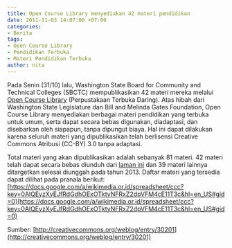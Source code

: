 ```yaml
---
title: Open Course Library menyediakan 42 materi pendidikan
date: 2011-11-03 14:07:00 +07:00
categories:
- Berita
tags:
- Open Course Library
- Pendidikan Terbuka
- Materi Pendidikan Terbuka
author: nita
---
```


Pada Senin (31/10) lalu, Washington State Board for Community and Technical Colleges (SBCTC) mempublikasikan 42 materi mereka melalui [Open Course Library](http://www.opencourselibrary.org/) (Perpustakaan Terbuka Daring). Atas hibah dari Washington State Legislature dan Bill and Melinda Gates Foundation, Open Course Library menyediakan berbagai materi pendidikan yang terbuka untuk umum, serta dapat secara bebas digunakan, diadaptasi, dan disebarkan oleh siapapun, tanpa dipungut biaya. Hal ini dapat dilakukan karena seluruh materi yang dipublikasikan telah berlisensi Creative Commons Atribusi (CC-BY) 3.0 tanpa adaptasi.

Total materi yang akan dipublikasikan adalah sebanyak 81 materi. 42 materi telah dapat secara bebas diunduh dari [laman ini](http://www.opencourselibrary.org/phase-1-courses) dan 39 materi lainnya ditargetkan selesai diunggah pada tahun 2013. Daftar materi yang tersedia dapat dilihat pada pranala berikut: [https://docs.google.com/a/wikimedia.or.id/spreadsheet/ccc?key=0AlQEyzXyEJfRdGdhOExOTktyNFRxZ2dpVFM4cE11T3c&hl=en_US#gid=0](https://docs.google.com/a/wikimedia.or.id/spreadsheet/ccc?key=0AlQEyzXyEJfRdGdhOExOTktyNFRxZ2dpVFM4cE11T3c&hl=en_US#gid=0)

Sumber: [http://creativecommons.org/weblog/entry/30201](http://creativecommons.org/weblog/entry/30201)